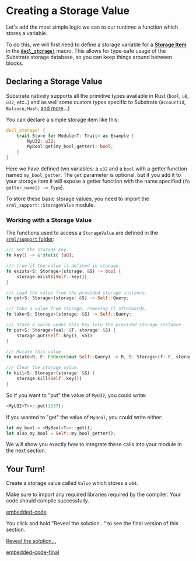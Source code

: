 Creating a Storage Value
===

Let's add the most simple logic we can to our runtime: a function which stores a variable.

To do this, we will first need to define a storage variable for a [**Storage Item**](https://substrate.readme.io/docs/glossary#section-storage-items) in the [**`decl_storage!`**](https://wiki.parity.io/decl_storage) macro. This allows for type-safe usage of the Substrate storage database, so you can keep things around between blocks.

## Declaring a Storage Value

Substrate natively supports all the primitive types available in Rust (`bool`, `u8`, `u32`, etc..) and as well some custom types specific to Substrate (`AccountId`, `Balance`, `Hash`, [and more](https://github.com/paritytech/oo7/blob/master/packages/oo7-substrate/src/types.js)...)

You can declare a simple storage item like this:

```rust
decl_storage! {
    trait Store for Module<T: Trait> as Example {
        MyU32: u32;
        MyBool get(my_bool_getter): bool;
    }
}
```

Here we have defined two variables: a `u32` and a `bool` with a getter function named `my_bool_getter`. The `get` parameter is optional, but if you add it to your storage item it will expose a getter function with the name specified (`fn getter_name() -> Type`).

To store these basic storage values, you need to import the `srml_support::StorageValue` module.

### Working with a Storage Value

The functions used to access a `StorageValue` are defined in the [`srml/support` folder](https://github.com/paritytech/substrate/blob/master/srml/support/src/storage/generator.rs#L98):

```rust
/// Get the storage key.
fn key() -> &'static [u8];

/// true if the value is defined in storage.
fn exists<S: Storage>(storage: &S) -> bool {
    storage.exists(Self::key())
}

/// Load the value from the provided storage instance.
fn get<S: Storage>(storage: &S) -> Self::Query;

/// Take a value from storage, removing it afterwards.
fn take<S: Storage>(storage: &S) -> Self::Query;

/// Store a value under this key into the provided storage instance.
fn put<S: Storage>(val: &T, storage: &S) {
    storage.put(Self::key(), val)
}

/// Mutate this value
fn mutate<R, F: FnOnce(&mut Self::Query) -> R, S: Storage>(f: F, storage: &S) -> R;

/// Clear the storage value.
fn kill<S: Storage>(storage: &S) {
    storage.kill(Self::key())
}
```

So if you want to "put" the value of `MyU32`, you could write:

```rust
<MyU32<T>>::put(1337);
```

If you wanted to "get" the value of `MyBool`, you could write either:

```rust
let my_bool = <MyBool<T>>::get();
let also_my_bool = Self::my_bool_getter();
```

We will show you exactly how to integrate these calls into your module in the next section.

## Your Turn!

Create a storage value called `Value` which stores a `u64`.

Make sure to import any required libraries required by the compiler. Your code should compile successfully.

[embedded-code](./assets/1.2-template.rs ':include :type=code embed-template')

You click and hold "Reveal the solution..." to see the final version of this section.

<a href="javascript:toggleHint()" id="hint_link">Reveal the solution...</a>

[embedded-code-final](./assets/1.2-finished-code.rs ':include :type=code embed-final')

